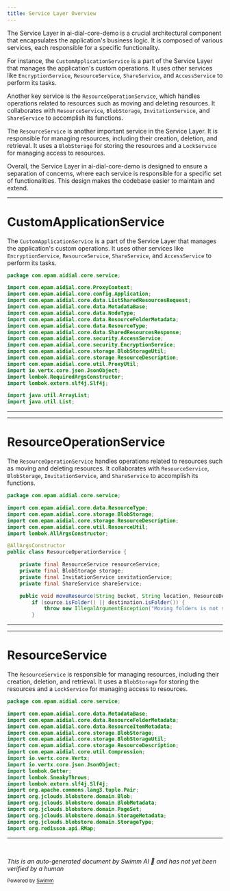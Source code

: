 ```yaml
---
title: Service Layer Overview
---
```

The Service Layer in ai-dial-core-demo is a crucial architectural component that encapsulates the application's business logic. It is composed of various services, each responsible for a specific functionality.

For instance, the `CustomApplicationService` is a part of the Service Layer that manages the application's custom operations. It uses other services like `EncryptionService`, `ResourceService`, `ShareService`, and `AccessService` to perform its tasks.

Another key service is the `ResourceOperationService`, which handles operations related to resources such as moving and deleting resources. It collaborates with `ResourceService`, `BlobStorage`, `InvitationService`, and `ShareService` to accomplish its functions.

The `ResourceService` is another important service in the Service Layer. It is responsible for managing resources, including their creation, deletion, and retrieval. It uses a `BlobStorage` for storing the resources and a `LockService` for managing access to resources.

Overall, the Service Layer in ai-dial-core-demo is designed to ensure a separation of concerns, where each service is responsible for a specific set of functionalities. This design makes the codebase easier to maintain and extend.

<SwmSnippet path="/src/main/java/com/epam/aidial/core/service/CustomApplicationService.java" line="1">

---

# CustomApplicationService

The `CustomApplicationService` is a part of the Service Layer that manages the application's custom operations. It uses other services like `EncryptionService`, `ResourceService`, `ShareService`, and `AccessService` to perform its tasks.

```java
package com.epam.aidial.core.service;

import com.epam.aidial.core.ProxyContext;
import com.epam.aidial.core.config.Application;
import com.epam.aidial.core.data.ListSharedResourcesRequest;
import com.epam.aidial.core.data.MetadataBase;
import com.epam.aidial.core.data.NodeType;
import com.epam.aidial.core.data.ResourceFolderMetadata;
import com.epam.aidial.core.data.ResourceType;
import com.epam.aidial.core.data.SharedResourcesResponse;
import com.epam.aidial.core.security.AccessService;
import com.epam.aidial.core.security.EncryptionService;
import com.epam.aidial.core.storage.BlobStorageUtil;
import com.epam.aidial.core.storage.ResourceDescription;
import com.epam.aidial.core.util.ProxyUtil;
import io.vertx.core.json.JsonObject;
import lombok.RequiredArgsConstructor;
import lombok.extern.slf4j.Slf4j;

import java.util.ArrayList;
import java.util.List;
```

---

</SwmSnippet>

<SwmSnippet path="/src/main/java/com/epam/aidial/core/service/ResourceOperationService.java" line="1">

---

# ResourceOperationService

The `ResourceOperationService` handles operations related to resources such as moving and deleting resources. It collaborates with `ResourceService`, `BlobStorage`, `InvitationService`, and `ShareService` to accomplish its functions.

```java
package com.epam.aidial.core.service;

import com.epam.aidial.core.data.ResourceType;
import com.epam.aidial.core.storage.BlobStorage;
import com.epam.aidial.core.storage.ResourceDescription;
import com.epam.aidial.core.util.ResourceUtil;
import lombok.AllArgsConstructor;

@AllArgsConstructor
public class ResourceOperationService {

    private final ResourceService resourceService;
    private final BlobStorage storage;
    private final InvitationService invitationService;
    private final ShareService shareService;

    public void moveResource(String bucket, String location, ResourceDescription source, ResourceDescription destination, boolean overwriteIfExists) {
        if (source.isFolder() || destination.isFolder()) {
            throw new IllegalArgumentException("Moving folders is not supported");
        }

```

---

</SwmSnippet>

<SwmSnippet path="/src/main/java/com/epam/aidial/core/service/ResourceService.java" line="1">

---

# ResourceService

The `ResourceService` is responsible for managing resources, including their creation, deletion, and retrieval. It uses a `BlobStorage` for storing the resources and a `LockService` for managing access to resources.

```java
package com.epam.aidial.core.service;

import com.epam.aidial.core.data.MetadataBase;
import com.epam.aidial.core.data.ResourceFolderMetadata;
import com.epam.aidial.core.data.ResourceItemMetadata;
import com.epam.aidial.core.storage.BlobStorage;
import com.epam.aidial.core.storage.BlobStorageUtil;
import com.epam.aidial.core.storage.ResourceDescription;
import com.epam.aidial.core.util.Compression;
import io.vertx.core.Vertx;
import io.vertx.core.json.JsonObject;
import lombok.Getter;
import lombok.SneakyThrows;
import lombok.extern.slf4j.Slf4j;
import org.apache.commons.lang3.tuple.Pair;
import org.jclouds.blobstore.domain.Blob;
import org.jclouds.blobstore.domain.BlobMetadata;
import org.jclouds.blobstore.domain.PageSet;
import org.jclouds.blobstore.domain.StorageMetadata;
import org.jclouds.blobstore.domain.StorageType;
import org.redisson.api.RMap;
```

---

</SwmSnippet>

&nbsp;

*This is an auto-generated document by Swimm AI 🌊 and has not yet been verified by a human*

<SwmMeta version="3.0.0" repo-id="Z2l0aHViJTNBJTNBYWktZGlhbC1jb3JlLWRlbW8lM0ElM0FTd2ltbS1EZW1v" repo-name="ai-dial-core-demo" doc-type="overview"><sup>Powered by [Swimm](/)</sup></SwmMeta>

